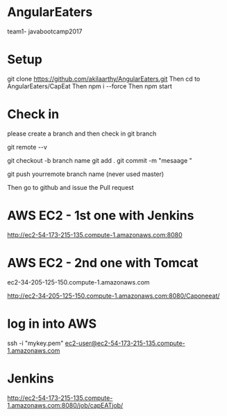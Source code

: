 # AngularEaters
team1- javabootcamp2017


# Setup
git clone https://github.com/akilaarthy/AngularEaters.git
Then cd to AngularEaters/CapEat
Then npm i --force
Then npm start


# Check in 
please create a branch and then check in 
git branch

git remote --v 

git checkout -b branch name 
git add . 
git commit -m "mesaage "

git push yourremote branch name (never used master)

Then go to github and issue the Pull request


# AWS EC2 - 1st one with Jenkins 
http://ec2-54-173-215-135.compute-1.amazonaws.com:8080 

# AWS EC2 - 2nd one with Tomcat
ec2-34-205-125-150.compute-1.amazonaws.com

http://ec2-34-205-125-150.compute-1.amazonaws.com:8080/Caponeeat/


# log in into AWS
ssh -i "mykey.pem" ec2-user@ec2-54-173-215-135.compute-1.amazonaws.com



# Jenkins
http://ec2-54-173-215-135.compute-1.amazonaws.com:8080/job/capEATjob/

